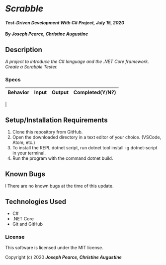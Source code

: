 
# _Scrabble_

#### _Test-Driven Development With C# Project, July 15, 2020_

#### By _**Joseph Pearce, Christine Augustine**_

## Description

_A project to introduce the C# language and the .NET Core framework. Create a Scrabble Tester._

### Specs

| Behavior | Input | Output |  Completed(Y/N?)  |
| -------- | ----- | ------ | -------- |
| 

## Setup/Installation Requirements

1. Clone this repository from GitHub.
2. Open the downloaded directory in a text editor of your choice.
  (VSCode, Atom, etc.)
3. To install the REPL dotnet script, run dotnet tool install -g dotnet-script in your terminal.
4. Run the program with the command dotnet build.

## Known Bugs
l
There are no known bugs at the time of this update.
 

## Technologies Used

* C#
* .NET Core
* Git and GitHub


### License

This software is licensed under the MIT license.

Copyright (c) 2020 **_Joseph Pearce, Christine Augustine_**